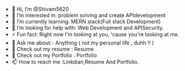 - 👋 Hi, I’m @Shivam5620
- 👀 I’m interested in: problem solving and create APIdevelopment
- 🌱 I’m currently learning: MERN stack(Full stack Development)
- 💞️ I’m looking for help with: Web Development and APISecurity.
- ⚡ Fun fact: Right now I'm looking at you, 'cause you're looking at me.
- 💬 Ask me about:- Anything ( not my personal life , duhh !! )
- 📄 Check out my resume : Resume
- 📑 Check out my Portfolio : Portfolio
- 📫 How to reach me :Linkdian,Resume And Portfolio.

<!---
Shivam5620/Shivam5620 is a ✨ special ✨ repository because its `README.md` (this file) appears on your GitHub profile.
You can click the Preview link to take a look at your changes.
--->
